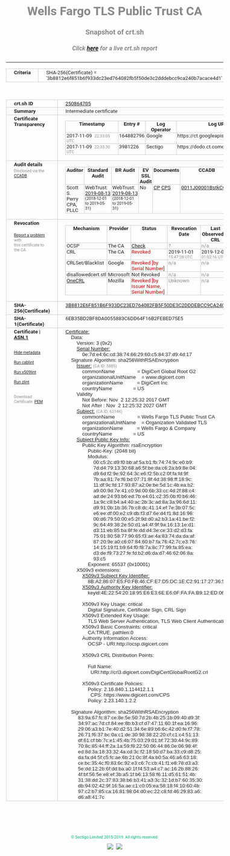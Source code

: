 # Wells Fargo TLS Public Trust CA
### Snapshot of crt.sh
##### Click [here](https://crt.sh/?q=3B8812E6F851B6F933DC23ED764082FB5F50DE3C2DDDEBCC9CA240B7ACACE4D1) for a live crt.sh report

---
<!DOCTYPE HTML PUBLIC "-//W3C//DTD HTML 4.0 Transitional//EN">
<HTML>
<HEAD>
  <META http-equiv="Content-Type" content="text/html; charset=UTF-8">
  <TITLE>crt.sh | 3b8812e6f851b6f933dc23ed764082fb5f50de3c2dddebcc9ca240b7acace4d1</TITLE>
  <META name="description" content="Free CT Log Certificate Search Tool from Sectigo (formerly Comodo CA)">
  <META name="keywords" content="crt.sh, CT, Certificate Transparency, Certificate Search, SSL Certificate, Sectigo, Comodo CA">
  <LINK href="//fonts.googleapis.com/css?family=Roboto+Mono|Roboto:400,400i,700,700i" rel="stylesheet">
  <STYLE type="text/css">
    a {
      white-space: nowrap;
    }
    body {
      color: #888888;
      font: 12pt Roboto, sans-serif;
      padding-top: 10px;
      text-align: center
    }
    form {
      margin: 0px
    }
    span {
      border-radius: 10px
    }
    span.heading {
      color: #888888;
      font: 12pt Roboto, sans-serif
    }
    span.title {
      background-color: #00B373;
      color: #FFFFFF;
      font: bold 18pt Roboto, sans-serif;
      padding: 0px 5px
    }
    span.text {
      color: #888888;
      font: 10pt Roboto, sans-serif
    }
    span.whiteongrey {
      background-color: #D9D9D6;
      color: #FFFFFF;
      font: bold 18pt Roboto, sans-serif;
      padding: 0px 5px
    }
    table {
      border-collapse: collapse;
      color: #222222;
      font: 10pt Roboto, sans-serif;
      margin-left: auto;
      margin-right: auto
    }
    table.options {
      border: none;
      margin-left: 10px
    }
    td, th {
      border: 1px solid #CCCCCC;
      padding: 0px 2px;
      text-align: left;
      vertical-align: top
    }
    td.outer, th.outer {
      border: 1px solid #CCCCCC;
      padding: 2px 20px;
      text-align: left
    }
    th.heading {
      color: #888888;
      font: bold italic 12pt Roboto, sans-serif;
      padding: 20px 0px 0px;
      text-align: center
    }
    th.options, td.options {
      border: none;
      vertical-align: middle
    }
    td.text {
      font: 10pt "Roboto Mono", sans-serif;
      padding: 2px 20px
    }
    td.heading {
      border: none;
      color: #888888;
      font: 12pt Roboto, sans-serif;
      padding-top: 20px;
      text-align: center
    }
    table.lint td, th {
      text-align: center
    }
    .button {
      background-color: #00B373;
      border-radius: 10px;
      color: #FFFFFF;
      font: bold 13pt Roboto, sans-serif
    }
    .copyright {
      font: 8pt Roboto, sans-serif;
      color: #00B373
    }
    .input {
      border: 1px solid #888888;
      font-weight: bold;
      text-align: center
    }
    .small {
      font: 8pt Roboto, sans-serif;
      color: #888888
    }
    .error {
      background-color: #FFDFDF;
      color: #CC0000;
      font-weight: bold
    }
    .fatal {
      background-color: #0000AA;
      color: #FFFFFF;
      font-weight: bold
    }
    .notice {
      background-color: #FFFFDF;
      color: #606000
    }
    .warning {
      background-color: #FFEFDF;
      color: #DF6000
    }
  </STYLE>
</HEAD>
<BODY>

<TABLE>
  <TR>
    <TH class="outer">Criteria</TH>
    <TD class="outer">SHA-256(Certificate) = '3b8812e6f851b6f933dc23ed764082fb5f50de3c2dddebcc9ca240b7acace4d1'</TD>
  </TR>
</TABLE>
<BR>
<TABLE>
  <TR>
    <TH class="outer">crt.sh ID</TH>
    <TD class="outer"><A href="?id=250864705">250864705</A></TD>
  </TR>
  <TR>
    <TH class="outer">Summary</TH>
    <TD class="outer">Intermediate certificate</TD>
  </TR>
  <TR>
    <TH class="outer">Certificate<BR>Transparency</TH>
    <TD class="outer">
<TABLE class="options" style="margin-left:0px">
  <TR>
    <TH>Timestamp</TH>
    <TH>Entry #</TH>
    <TH>Log Operator</TH>
    <TH>Log URL</TH>
  </TR>
  <TR>
    <TD>2017-11-09&nbsp; <FONT class="small">22:33:05 UTC</FONT></TD>
    <TD>164882796</TD>
    <TD>Google</TD>
    <TD>https://ct.googleapis.com/rocketeer</TD>
  </TR>
  <TR>
    <TD>2017-11-09&nbsp; <FONT class="small">22:33:30 UTC</FONT></TD>
    <TD>3981226</TD>
    <TD>Sectigo</TD>
    <TD>https://dodo.ct.comodo.com</TD>
  </TR>
</TABLE>
    </TD>
  </TR>
  <TR>
    <TH class="outer">Audit details<BR>
      <DIV class="small" style="padding-top:3px">Disclosed via the
        <A href="//ccadb-public.secure.force.com/mozilla/PublicAllIntermediateCerts" target="_blank">CCADB</A></DIV>
    </TH>
    <TD class="outer">
<TABLE class="options" style="margin-left:0px">
  <TR>
    <TH>Auditor</TH>
    <TH>Standard Audit</TH>
    <TH>BR Audit</TH>
    <TH>EV SSL Audit</TH>
    <TH>Documents</TH>
    <TH>CCADB</TH>
    <TH>Root Owner / Certificate</TH>
  </TR>
  <TR>
    <TD style="vertical-align:middle">Scott S. Perry CPA, PLLC</TD>
    <TD>WebTrust:
      <A href="https://bug1458024.bmoattachments.org/attachment.cgi?id=9085235" target="_blank">2019-08-13</A>
      <BR><FONT style="font-size:8pt">(2018-12-01 to 2019-05-31)</FONT></TD>
    <TD>WebTrust:
      <A href="https://bug1458024.bmoattachments.org/attachment.cgi?id=9085234" target="_blank">2019-08-13</A>
      <BR><FONT style="font-size:8pt">(2018-12-01 to 2019-05-31)</FONT></TD>
    <TD>No    <TD>
      <A href="https://www.websecurity.symantec.com/content/dam/websitesecurity/digitalassets/desktop/pdfs/repository/STN_CP.pdf" target="blank">CP</A>
      <A href="https://www.websecurity.symantec.com/content/dam/websitesecurity/digitalassets/desktop/pdfs/repository/STN%20CPS%20v3.10.pdf" target="blank">CPS</A>
    </TD>
    <TD><A href="//ccadb.force.com/0011J00001BstkCQAR" target="_blank">0011J00001BstkCQAR</A></TD>
    <TD><A href="/?id=93">DigiCert</A></TD>
  </TR>
</TABLE>
    </TD>
  </TR>
  <TR>
    <TH class="outer">Revocation<BR><BR>
      <DIV class="small" style="padding-top:3px"><A href="?id=250864705&opt=problemreporting">Report a problem</A> with<BR>this certificate to the CA</DIV></TH>
    <TD class="outer">
      <TABLE class="options" style="margin-left:0px">
        <TR>
          <TH>Mechanism</TH>
          <TH>Provider</TH>
          <TH>Status</TH>
          <TH>Revocation Date</TH>
          <TH>Last Observed in CRL</TH>
          <TH>Last Checked <SPAN style="color:#CC0000;vertical-align:middle;font-size:70%;font-weight:normal">(Error)</SPAN></TH>
        </TR>
        <TR>
          <TD>OCSP</TD>
          <TD>The CA</TD>
          <TD><A href="?id=250864705&opt=ocsp">Check</A></TD>
          <TD><SPAN style="color:#888888">?</SPAN></TD>
          <TD><SPAN style="color:#888888">n/a</SPAN></TD>
          <TD><SPAN style="color:#888888">?</SPAN></TD>
        </TR>
        <TR>
          <TD>CRL</TD>
          <TD>The CA</TD>
          <TD><SPAN style="color:#CC0000">Revoked</SPAN></TD><TD>2019-11-01&nbsp; <FONT class="small">15:47:28 UTC</FONT></TD><TD>2019-12-03&nbsp; <FONT class="small">01:02:16 UTC</FONT></TD><TD>2019-12-04&nbsp; <FONT class="small">17:04:36 UTC</FONT></TD>
        </TR>
        <TR>
          <TD>CRLSet/Blacklist</TD>
          <TD>Google</TD>
          <TD><SPAN style="color:#CC0000">Revoked [by Serial Number]</SPAN></TD>
          <TD><SPAN style="color:#888888">n/a</SPAN></TD>
          <TD><SPAN style="color:#888888">n/a</SPAN></TD>
          <TD><SPAN style="color:#888888">n/a</SPAN></TD>
        </TR>
        <TR>
          <TD>disallowedcert.stl</TD>
          <TD>Microsoft</TD>
          <TD>Not Revoked</TD>
          <TD><SPAN style="color:#888888">n/a</SPAN></TD>
          <TD><SPAN style="color:#888888">n/a</SPAN></TD>
          <TD><SPAN style="color:#888888">n/a</SPAN></TD>
        </TR>
        <TR>
          <TD><A href="/mozilla-onecrl" target="_blank">OneCRL</A></TD>
          <TD>Mozilla</TD>
          <TD><SPAN style="color:#CC0000">Revoked [by Issuer Name, Serial Number]</SPAN></TD><TD><SPAN style="color:#888888">Unknown</SPAN></TD>
          <TD><SPAN style="color:#888888">n/a</SPAN></TD>
          <TD><SPAN style="color:#888888">n/a</SPAN></TD>
        </TR>
      </TABLE>
    </TD>
  </TR>
  <TR>
    <TH class="outer">SHA-256(Certificate)</TH>
    <TD class="outer"><A href="//censys.io/certificates/3b8812e6f851b6f933dc23ed764082fb5f50de3c2dddebcc9ca240b7acace4d1">3B8812E6F851B6F933DC23ED764082FB5F50DE3C2DDDEBCC9CA240B7ACACE4D1</A></TD>
  </TR>
  <TR>
    <TH class="outer">SHA-1(Certificate)</TH>
    <TD class="outer">6EB35BD2BF8DA0055883C6DD64F16B2FEBED75E5</TD>
  </TR>
  <TR>
    <TH class="outer">Certificate | <A href="?asn1=250864705">ASN.1</A>
      <SPAN class="small"><BR>
      <BR><BR><A href="?id=250864705&opt=nometadata">Hide metadata</A>
      <BR><BR><A href="?id=250864705&opt=cablint">Run cablint</A>
      <BR><BR><A href="?id=250864705&opt=x509lint">Run x509lint</A>
      <BR><BR><A href="?id=250864705&opt=zlint">Run zlint</A>
      <BR><BR><BR>Download Certificate: <A href="?d=250864705">PEM</A>
      </SPAN>
    </TH>
    <TD class="text"><A href="?d=250864705">Certificate:</A><BR>&nbsp;&nbsp;&nbsp;&nbsp;Data:<BR>&nbsp;&nbsp;&nbsp;&nbsp;&nbsp;&nbsp;&nbsp;&nbsp;Version:&nbsp;3&nbsp;(0x2)<BR>&nbsp;&nbsp;&nbsp;&nbsp;&nbsp;&nbsp;&nbsp;&nbsp;<A href="?serial=0e7de46ccd3874662960c58437d94d17">Serial&nbsp;Number:</A><BR>&nbsp;&nbsp;&nbsp;&nbsp;&nbsp;&nbsp;&nbsp;&nbsp;&nbsp;&nbsp;&nbsp;&nbsp;0e:7d:e4:6c:cd:38:74:66:29:60:c5:84:37:d9:4d:17<BR>&nbsp;&nbsp;&nbsp;&nbsp;Signature&nbsp;Algorithm:&nbsp;sha256WithRSAEncryption<BR>&nbsp;&nbsp;&nbsp;&nbsp;&nbsp;&nbsp;&nbsp;&nbsp;<A href="?caid=5885">Issuer:</A> <SPAN class="small">(CA ID: 5885)</SPAN><BR>&nbsp;&nbsp;&nbsp;&nbsp;&nbsp;&nbsp;&nbsp;&nbsp;&nbsp;&nbsp;&nbsp;&nbsp;commonName&nbsp;&nbsp;&nbsp;&nbsp;&nbsp;&nbsp;&nbsp;&nbsp;&nbsp;&nbsp;&nbsp;&nbsp;&nbsp;&nbsp;&nbsp;&nbsp;=&nbsp;DigiCert&nbsp;Global&nbsp;Root&nbsp;G2<BR>&nbsp;&nbsp;&nbsp;&nbsp;&nbsp;&nbsp;&nbsp;&nbsp;&nbsp;&nbsp;&nbsp;&nbsp;organizationalUnitName&nbsp;&nbsp;&nbsp;&nbsp;=&nbsp;www.digicert.com<BR>&nbsp;&nbsp;&nbsp;&nbsp;&nbsp;&nbsp;&nbsp;&nbsp;&nbsp;&nbsp;&nbsp;&nbsp;organizationName&nbsp;&nbsp;&nbsp;&nbsp;&nbsp;&nbsp;&nbsp;&nbsp;&nbsp;&nbsp;=&nbsp;DigiCert&nbsp;Inc<BR>&nbsp;&nbsp;&nbsp;&nbsp;&nbsp;&nbsp;&nbsp;&nbsp;&nbsp;&nbsp;&nbsp;&nbsp;countryName&nbsp;&nbsp;&nbsp;&nbsp;&nbsp;&nbsp;&nbsp;&nbsp;&nbsp;&nbsp;&nbsp;&nbsp;&nbsp;&nbsp;&nbsp;=&nbsp;US<BR>&nbsp;&nbsp;&nbsp;&nbsp;&nbsp;&nbsp;&nbsp;&nbsp;Validity<BR>&nbsp;&nbsp;&nbsp;&nbsp;&nbsp;&nbsp;&nbsp;&nbsp;&nbsp;&nbsp;&nbsp;&nbsp;Not&nbsp;Before:&nbsp;Nov&nbsp;&nbsp;2&nbsp;12:25:32&nbsp;2017&nbsp;GMT<BR>&nbsp;&nbsp;&nbsp;&nbsp;&nbsp;&nbsp;&nbsp;&nbsp;&nbsp;&nbsp;&nbsp;&nbsp;Not&nbsp;After&nbsp;:&nbsp;Nov&nbsp;&nbsp;2&nbsp;12:25:32&nbsp;2027&nbsp;GMT<BR>&nbsp;&nbsp;&nbsp;&nbsp;&nbsp;&nbsp;&nbsp;&nbsp;<A href="?caid=62146">Subject:</A> <SPAN class="small">(CA ID: 62146)</SPAN><BR>&nbsp;&nbsp;&nbsp;&nbsp;&nbsp;&nbsp;&nbsp;&nbsp;&nbsp;&nbsp;&nbsp;&nbsp;commonName&nbsp;&nbsp;&nbsp;&nbsp;&nbsp;&nbsp;&nbsp;&nbsp;&nbsp;&nbsp;&nbsp;&nbsp;&nbsp;&nbsp;&nbsp;&nbsp;=&nbsp;Wells&nbsp;Fargo&nbsp;TLS&nbsp;Public&nbsp;Trust&nbsp;CA<BR>&nbsp;&nbsp;&nbsp;&nbsp;&nbsp;&nbsp;&nbsp;&nbsp;&nbsp;&nbsp;&nbsp;&nbsp;organizationalUnitName&nbsp;&nbsp;&nbsp;&nbsp;=&nbsp;Organization&nbsp;Validated&nbsp;TLS<BR>&nbsp;&nbsp;&nbsp;&nbsp;&nbsp;&nbsp;&nbsp;&nbsp;&nbsp;&nbsp;&nbsp;&nbsp;organizationName&nbsp;&nbsp;&nbsp;&nbsp;&nbsp;&nbsp;&nbsp;&nbsp;&nbsp;&nbsp;=&nbsp;Wells&nbsp;Fargo&nbsp;&amp;&nbsp;Company<BR>&nbsp;&nbsp;&nbsp;&nbsp;&nbsp;&nbsp;&nbsp;&nbsp;&nbsp;&nbsp;&nbsp;&nbsp;countryName&nbsp;&nbsp;&nbsp;&nbsp;&nbsp;&nbsp;&nbsp;&nbsp;&nbsp;&nbsp;&nbsp;&nbsp;&nbsp;&nbsp;&nbsp;=&nbsp;US<BR>&nbsp;&nbsp;&nbsp;&nbsp;&nbsp;&nbsp;&nbsp;&nbsp;<A href="?spkisha256=bc95abbd2ec75e645df07a9b956e87b9f5dc1de3b74b8927f6e9e00f572ad7ca">Subject&nbsp;Public&nbsp;Key&nbsp;Info:</A><BR>&nbsp;&nbsp;&nbsp;&nbsp;&nbsp;&nbsp;&nbsp;&nbsp;&nbsp;&nbsp;&nbsp;&nbsp;Public&nbsp;Key&nbsp;Algorithm:&nbsp;rsaEncryption<BR>&nbsp;&nbsp;&nbsp;&nbsp;&nbsp;&nbsp;&nbsp;&nbsp;&nbsp;&nbsp;&nbsp;&nbsp;&nbsp;&nbsp;&nbsp;&nbsp;Public-Key:&nbsp;(2048&nbsp;bit)<BR>&nbsp;&nbsp;&nbsp;&nbsp;&nbsp;&nbsp;&nbsp;&nbsp;&nbsp;&nbsp;&nbsp;&nbsp;&nbsp;&nbsp;&nbsp;&nbsp;Modulus:<BR>&nbsp;&nbsp;&nbsp;&nbsp;&nbsp;&nbsp;&nbsp;&nbsp;&nbsp;&nbsp;&nbsp;&nbsp;&nbsp;&nbsp;&nbsp;&nbsp;&nbsp;&nbsp;&nbsp;&nbsp;00:c5:2c:d9:f0:bb:af:5a:b1:fb:74:74:9c:e0:b9:<BR>&nbsp;&nbsp;&nbsp;&nbsp;&nbsp;&nbsp;&nbsp;&nbsp;&nbsp;&nbsp;&nbsp;&nbsp;&nbsp;&nbsp;&nbsp;&nbsp;&nbsp;&nbsp;&nbsp;&nbsp;7d:d4:79:13:30:68:a6:5f:be:da:c6:2a:b9:8e:04:<BR>&nbsp;&nbsp;&nbsp;&nbsp;&nbsp;&nbsp;&nbsp;&nbsp;&nbsp;&nbsp;&nbsp;&nbsp;&nbsp;&nbsp;&nbsp;&nbsp;&nbsp;&nbsp;&nbsp;&nbsp;d9:6d:f2:9e:92:64:3c:e6:f2:5b:c2:0f:fa:fd:9f:<BR>&nbsp;&nbsp;&nbsp;&nbsp;&nbsp;&nbsp;&nbsp;&nbsp;&nbsp;&nbsp;&nbsp;&nbsp;&nbsp;&nbsp;&nbsp;&nbsp;&nbsp;&nbsp;&nbsp;&nbsp;7b:aa:81:7e:f6:bd:07:71:8f:4d:38:98:ff:18:9c:<BR>&nbsp;&nbsp;&nbsp;&nbsp;&nbsp;&nbsp;&nbsp;&nbsp;&nbsp;&nbsp;&nbsp;&nbsp;&nbsp;&nbsp;&nbsp;&nbsp;&nbsp;&nbsp;&nbsp;&nbsp;11:df:9c:fd:17:93:87:a2:0e:be:5d:1c:4b:ea:b2:<BR>&nbsp;&nbsp;&nbsp;&nbsp;&nbsp;&nbsp;&nbsp;&nbsp;&nbsp;&nbsp;&nbsp;&nbsp;&nbsp;&nbsp;&nbsp;&nbsp;&nbsp;&nbsp;&nbsp;&nbsp;a9:00:9d:7e:41:c0:9d:00:6b:33:cc:4d:2f:88:c4:<BR>&nbsp;&nbsp;&nbsp;&nbsp;&nbsp;&nbsp;&nbsp;&nbsp;&nbsp;&nbsp;&nbsp;&nbsp;&nbsp;&nbsp;&nbsp;&nbsp;&nbsp;&nbsp;&nbsp;&nbsp;ad:de:24:93:b6:ed:7b:e4:01:c2:35:0b:f0:b6:46:<BR>&nbsp;&nbsp;&nbsp;&nbsp;&nbsp;&nbsp;&nbsp;&nbsp;&nbsp;&nbsp;&nbsp;&nbsp;&nbsp;&nbsp;&nbsp;&nbsp;&nbsp;&nbsp;&nbsp;&nbsp;1a:9c:c8:b4:a4:40:ac:2b:3c:ad:8a:3a:96:6d:11:<BR>&nbsp;&nbsp;&nbsp;&nbsp;&nbsp;&nbsp;&nbsp;&nbsp;&nbsp;&nbsp;&nbsp;&nbsp;&nbsp;&nbsp;&nbsp;&nbsp;&nbsp;&nbsp;&nbsp;&nbsp;d9:91:0b:1b:36:7b:c8:dc:41:14:ef:7e:3b:07:5c:<BR>&nbsp;&nbsp;&nbsp;&nbsp;&nbsp;&nbsp;&nbsp;&nbsp;&nbsp;&nbsp;&nbsp;&nbsp;&nbsp;&nbsp;&nbsp;&nbsp;&nbsp;&nbsp;&nbsp;&nbsp;e6:ee:df:00:e2:c9:db:f3:d7:6e:d4:f1:8d:16:96:<BR>&nbsp;&nbsp;&nbsp;&nbsp;&nbsp;&nbsp;&nbsp;&nbsp;&nbsp;&nbsp;&nbsp;&nbsp;&nbsp;&nbsp;&nbsp;&nbsp;&nbsp;&nbsp;&nbsp;&nbsp;00:d6:79:50:00:e5:2f:9d:d0:a2:b3:1a:41:be:f2:<BR>&nbsp;&nbsp;&nbsp;&nbsp;&nbsp;&nbsp;&nbsp;&nbsp;&nbsp;&nbsp;&nbsp;&nbsp;&nbsp;&nbsp;&nbsp;&nbsp;&nbsp;&nbsp;&nbsp;&nbsp;9c:64:49:38:2e:50:d1:a4:4f:9f:9a:16:13:1e:d1:<BR>&nbsp;&nbsp;&nbsp;&nbsp;&nbsp;&nbsp;&nbsp;&nbsp;&nbsp;&nbsp;&nbsp;&nbsp;&nbsp;&nbsp;&nbsp;&nbsp;&nbsp;&nbsp;&nbsp;&nbsp;d3:11:eb:85:ba:8f:fe:dd:d4:3e:ce:33:d2:d3:fa:<BR>&nbsp;&nbsp;&nbsp;&nbsp;&nbsp;&nbsp;&nbsp;&nbsp;&nbsp;&nbsp;&nbsp;&nbsp;&nbsp;&nbsp;&nbsp;&nbsp;&nbsp;&nbsp;&nbsp;&nbsp;75:01:80:58:77:90:65:f3:ae:4a:83:74:da:da:af:<BR>&nbsp;&nbsp;&nbsp;&nbsp;&nbsp;&nbsp;&nbsp;&nbsp;&nbsp;&nbsp;&nbsp;&nbsp;&nbsp;&nbsp;&nbsp;&nbsp;&nbsp;&nbsp;&nbsp;&nbsp;87:20:9e:a0:c6:07:84:60:b7:fa:76:42:7c:e3:76:<BR>&nbsp;&nbsp;&nbsp;&nbsp;&nbsp;&nbsp;&nbsp;&nbsp;&nbsp;&nbsp;&nbsp;&nbsp;&nbsp;&nbsp;&nbsp;&nbsp;&nbsp;&nbsp;&nbsp;&nbsp;14:15:19:f1:b9:64:f0:f8:7a:8c:77:99:fa:85:ea:<BR>&nbsp;&nbsp;&nbsp;&nbsp;&nbsp;&nbsp;&nbsp;&nbsp;&nbsp;&nbsp;&nbsp;&nbsp;&nbsp;&nbsp;&nbsp;&nbsp;&nbsp;&nbsp;&nbsp;&nbsp;d3:de:f9:73:27:fe:fd:b2:d6:da:d7:46:62:06:8a:<BR>&nbsp;&nbsp;&nbsp;&nbsp;&nbsp;&nbsp;&nbsp;&nbsp;&nbsp;&nbsp;&nbsp;&nbsp;&nbsp;&nbsp;&nbsp;&nbsp;&nbsp;&nbsp;&nbsp;&nbsp;93:c5<BR>&nbsp;&nbsp;&nbsp;&nbsp;&nbsp;&nbsp;&nbsp;&nbsp;&nbsp;&nbsp;&nbsp;&nbsp;&nbsp;&nbsp;&nbsp;&nbsp;Exponent:&nbsp;65537&nbsp;(0x10001)<BR>&nbsp;&nbsp;&nbsp;&nbsp;&nbsp;&nbsp;&nbsp;&nbsp;X509v3&nbsp;extensions:<BR>&nbsp;&nbsp;&nbsp;&nbsp;&nbsp;&nbsp;&nbsp;&nbsp;&nbsp;&nbsp;&nbsp;&nbsp;<A href="?ski=8ba28607e5f0fb46cfe7d5dc1ec2911727365708">X509v3&nbsp;Subject&nbsp;Key&nbsp;Identifier:</A><BR>&nbsp;&nbsp;&nbsp;&nbsp;&nbsp;&nbsp;&nbsp;&nbsp;&nbsp;&nbsp;&nbsp;&nbsp;&nbsp;&nbsp;&nbsp;&nbsp;8B:A2:86:07:E5:F0:FB:46:CF:E7:D5:DC:1E:C2:91:17:27:36:57:08<BR>&nbsp;&nbsp;&nbsp;&nbsp;&nbsp;&nbsp;&nbsp;&nbsp;&nbsp;&nbsp;&nbsp;&nbsp;<A href="?ski=4e2254201895e6e36ee60ffafab912ed06178f39">X509v3&nbsp;Authority&nbsp;Key&nbsp;Identifier:</A><BR>&nbsp;&nbsp;&nbsp;&nbsp;&nbsp;&nbsp;&nbsp;&nbsp;&nbsp;&nbsp;&nbsp;&nbsp;&nbsp;&nbsp;&nbsp;&nbsp;keyid:4E:22:54:20:18:95:E6:E3:6E:E6:0F:FA:FA:B9:12:ED:06:17:8F:39<BR><BR>&nbsp;&nbsp;&nbsp;&nbsp;&nbsp;&nbsp;&nbsp;&nbsp;&nbsp;&nbsp;&nbsp;&nbsp;X509v3&nbsp;Key&nbsp;Usage:&nbsp;critical<BR>&nbsp;&nbsp;&nbsp;&nbsp;&nbsp;&nbsp;&nbsp;&nbsp;&nbsp;&nbsp;&nbsp;&nbsp;&nbsp;&nbsp;&nbsp;&nbsp;Digital&nbsp;Signature,&nbsp;Certificate&nbsp;Sign,&nbsp;CRL&nbsp;Sign<BR>&nbsp;&nbsp;&nbsp;&nbsp;&nbsp;&nbsp;&nbsp;&nbsp;&nbsp;&nbsp;&nbsp;&nbsp;X509v3&nbsp;Extended&nbsp;Key&nbsp;Usage:&nbsp;<BR>&nbsp;&nbsp;&nbsp;&nbsp;&nbsp;&nbsp;&nbsp;&nbsp;&nbsp;&nbsp;&nbsp;&nbsp;&nbsp;&nbsp;&nbsp;&nbsp;TLS&nbsp;Web&nbsp;Server&nbsp;Authentication,&nbsp;TLS&nbsp;Web&nbsp;Client&nbsp;Authentication<BR>&nbsp;&nbsp;&nbsp;&nbsp;&nbsp;&nbsp;&nbsp;&nbsp;&nbsp;&nbsp;&nbsp;&nbsp;X509v3&nbsp;Basic&nbsp;Constraints:&nbsp;critical<BR>&nbsp;&nbsp;&nbsp;&nbsp;&nbsp;&nbsp;&nbsp;&nbsp;&nbsp;&nbsp;&nbsp;&nbsp;&nbsp;&nbsp;&nbsp;&nbsp;CA:TRUE,&nbsp;pathlen:0<BR>&nbsp;&nbsp;&nbsp;&nbsp;&nbsp;&nbsp;&nbsp;&nbsp;&nbsp;&nbsp;&nbsp;&nbsp;Authority&nbsp;Information&nbsp;Access:&nbsp;<BR>&nbsp;&nbsp;&nbsp;&nbsp;&nbsp;&nbsp;&nbsp;&nbsp;&nbsp;&nbsp;&nbsp;&nbsp;&nbsp;&nbsp;&nbsp;&nbsp;OCSP&nbsp;-&nbsp;URI:http://ocsp.digicert.com<BR><BR>&nbsp;&nbsp;&nbsp;&nbsp;&nbsp;&nbsp;&nbsp;&nbsp;&nbsp;&nbsp;&nbsp;&nbsp;X509v3&nbsp;CRL&nbsp;Distribution&nbsp;Points:&nbsp;<BR><BR>&nbsp;&nbsp;&nbsp;&nbsp;&nbsp;&nbsp;&nbsp;&nbsp;&nbsp;&nbsp;&nbsp;&nbsp;&nbsp;&nbsp;&nbsp;&nbsp;Full&nbsp;Name:<BR>&nbsp;&nbsp;&nbsp;&nbsp;&nbsp;&nbsp;&nbsp;&nbsp;&nbsp;&nbsp;&nbsp;&nbsp;&nbsp;&nbsp;&nbsp;&nbsp;&nbsp;&nbsp;URI:http://crl3.digicert.com/DigiCertGlobalRootG2.crl<BR><BR>&nbsp;&nbsp;&nbsp;&nbsp;&nbsp;&nbsp;&nbsp;&nbsp;&nbsp;&nbsp;&nbsp;&nbsp;X509v3&nbsp;Certificate&nbsp;Policies:&nbsp;<BR>&nbsp;&nbsp;&nbsp;&nbsp;&nbsp;&nbsp;&nbsp;&nbsp;&nbsp;&nbsp;&nbsp;&nbsp;&nbsp;&nbsp;&nbsp;&nbsp;Policy:&nbsp;2.16.840.1.114412.1.1<BR>&nbsp;&nbsp;&nbsp;&nbsp;&nbsp;&nbsp;&nbsp;&nbsp;&nbsp;&nbsp;&nbsp;&nbsp;&nbsp;&nbsp;&nbsp;&nbsp;&nbsp;&nbsp;CPS:&nbsp;https://www.digicert.com/CPS<BR>&nbsp;&nbsp;&nbsp;&nbsp;&nbsp;&nbsp;&nbsp;&nbsp;&nbsp;&nbsp;&nbsp;&nbsp;&nbsp;&nbsp;&nbsp;&nbsp;Policy:&nbsp;2.23.140.1.2.2<BR><BR>&nbsp;&nbsp;&nbsp;&nbsp;Signature&nbsp;Algorithm:&nbsp;sha256WithRSAEncryption<BR>&nbsp;&nbsp;&nbsp;&nbsp;&nbsp;&nbsp;&nbsp;&nbsp;&nbsp;83:9a:67:fc:87:ce:8e:5e:50:7d:2b:4b:25:1b:09:40:d9:3f:<BR>&nbsp;&nbsp;&nbsp;&nbsp;&nbsp;&nbsp;&nbsp;&nbsp;&nbsp;34:97:ac:7d:cf:84:ee:8b:b3:cf:d7:47:11:60:1f:ea:16:96:<BR>&nbsp;&nbsp;&nbsp;&nbsp;&nbsp;&nbsp;&nbsp;&nbsp;&nbsp;29:06:a3:b1:7e:40:d2:51:34:6e:89:b6:6c:42:d0:fe:f7:78:<BR>&nbsp;&nbsp;&nbsp;&nbsp;&nbsp;&nbsp;&nbsp;&nbsp;&nbsp;26:71:f6:37:bc:0a:c1:de:30:98:38:22:20:cf:c1:c4:51:13:<BR>&nbsp;&nbsp;&nbsp;&nbsp;&nbsp;&nbsp;&nbsp;&nbsp;&nbsp;df:61:cf:bb:7c:e1:45:4b:75:03:29:01:bf:72:30:44:9c:89:<BR>&nbsp;&nbsp;&nbsp;&nbsp;&nbsp;&nbsp;&nbsp;&nbsp;&nbsp;70:8c:85:44:ff:2a:1a:59:f8:22:50:06:44:86:0e:06:98:4f:<BR>&nbsp;&nbsp;&nbsp;&nbsp;&nbsp;&nbsp;&nbsp;&nbsp;&nbsp;ed:8d:3a:18:33:32:4a:cd:3c:f2:18:50:d7:ba:33:c9:d8:25:<BR>&nbsp;&nbsp;&nbsp;&nbsp;&nbsp;&nbsp;&nbsp;&nbsp;&nbsp;da:fa:d4:5f:c5:fc:ae:6b:21:0c:8f:4a:b0:5a:46:a6:63:18:<BR>&nbsp;&nbsp;&nbsp;&nbsp;&nbsp;&nbsp;&nbsp;&nbsp;&nbsp;ce:bc:35:4c:f0:83:6c:92:e3:c6:7c:cb:41:f1:e8:78:d3:a3:<BR>&nbsp;&nbsp;&nbsp;&nbsp;&nbsp;&nbsp;&nbsp;&nbsp;&nbsp;5e:dd:12:2b:6f:dd:ba:a0:1f:f4:53:a4:c7:ac:16:2b:88:26:<BR>&nbsp;&nbsp;&nbsp;&nbsp;&nbsp;&nbsp;&nbsp;&nbsp;&nbsp;4f:bf:56:5e:e8:ef:3b:a5:1f:b6:13:58:f6:11:d5:61:51:4b:<BR>&nbsp;&nbsp;&nbsp;&nbsp;&nbsp;&nbsp;&nbsp;&nbsp;&nbsp;31:38:dd:2c:37:83:38:b6:b3:41:a3:3c:32:1d:b7:60:35:30:<BR>&nbsp;&nbsp;&nbsp;&nbsp;&nbsp;&nbsp;&nbsp;&nbsp;&nbsp;db:94:02:42:9f:16:5a:ae:c1:c0:05:ea:58:18:f4:10:60:4b:<BR>&nbsp;&nbsp;&nbsp;&nbsp;&nbsp;&nbsp;&nbsp;&nbsp;&nbsp;97:c2:b7:85:ca:16:81:98:04:d0:ec:22:c8:fd:46:29:83:a6:<BR>&nbsp;&nbsp;&nbsp;&nbsp;&nbsp;&nbsp;&nbsp;&nbsp;&nbsp;d6:a8:41:7c<BR>    </TD>
  </TR>
</TABLE>

  <BR><BR><BR>

  <P class="copyright">&copy; Sectigo Limited 2015-2019. All rights reserved.</P>
  <DIV>
    <A href="https://sectigo.com/"><IMG src="/sectigo_s.png"></A>
    &nbsp;<A href="https://github.com/crtsh"><IMG src="/GitHub-Mark-32px.png"></A>
  </DIV>
</BODY>
</HTML>
